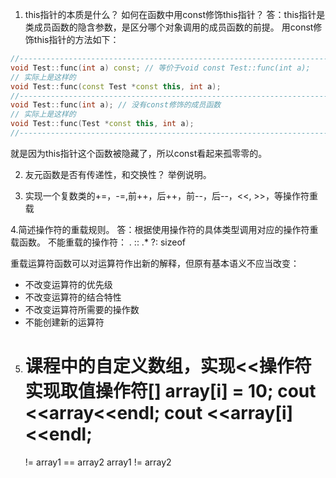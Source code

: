 1. this指针的本质是什么？ 如何在函数中用const修饰this指针？
答：this指针是类成员函数的隐含参数，是区分哪个对象调用的成员函数的前提。
用const修饰this指针的方法如下：
```cpp
//-----------------------------------------------------------------------------
void Test::func(int a) const; // 等价于void const Test::func(int a); 
// 实际上是这样的
void Test::func(const Test *const this, int a);
//-----------------------------------------------------------------------------
void Test::func(int a); // 没有const修饰的成员函数
// 实际上是这样的
void Test::func(Test *const this, int a);
//-----------------------------------------------------------------------------
```
就是因为this指针这个函数被隐藏了，所以const看起来孤零零的。


2. 友元函数是否有传递性，和交换性？ 举例说明。


3. 实现一个复数类的+=，-=,前++，后++，前--，后--，<<, >>，等操作符重载


4.简述操作符的重载规则。
答：根据使用操作符的具体类型调用对应的操作符重载函数。
不能重载的操作符：
.  ::  .*  ?:  sizeof

重载运算符函数可以对运算符作出新的解释，但原有基本语义不应当改变：
- 不改变运算符的优先级
- 不改变运算符的结合特性
- 不改变运算符所需要的操作数
- 不能创建新的运算符


5. 课程中的自定义数组，实现<<操作符 实现取值操作符[]
   array[i] = 10;
   cout <<array<<endl;
   cout <<array[i] <<endl;
   ==
   !=
   array1 == array2
   array1 != array2
